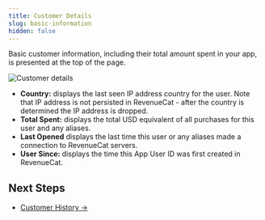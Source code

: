 ```yaml
---
title: Customer Details
slug: basic-information
hidden: false
---
```


Basic customer information, including their total amount spent in your app, is presented at the top of the page.

![Customer details](/docs_images/customers/customer-details.png)

- **Country:** displays the last seen IP address country for the user. Note that IP address is not persisted in RevenueCat - after the country is determined the IP address is dropped.
- **Total Spent:** displays the total USD equivalent of all purchases for this user and any aliases.
- **Last Opened** displays the last time this user or any aliases made a connection to RevenueCat servers.
- **User Since:** displays the time this App User ID was first created in RevenueCat.

## Next Steps

- [Customer History →](/dashboard-and-metrics/customer-history)

